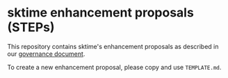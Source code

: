 # sktime enhancement proposals (STEPs)

This repository contains sktime's enhancement proposals as described in our [governance document](https://www.sktime.org/en/latest/governance.html).

To create a new enhancement proposal, please copy and use `TEMPLATE.md`. 
